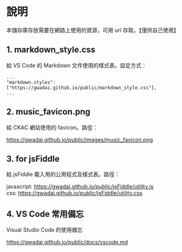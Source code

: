# 說明

本儲存庫存放需要在網路上使用的資源，可用 url 存取。【僅供自己使用】

## 1. markdown_style.css

給 VS Code 的 Markdown 文件使用的樣式表。設定方式：

	...
	"markdown.styles": ["https://gwadai.github.io/public/markdown_style.css"],
	...

## 2. music_favicon.png

給 CKAC 網站使用的 favicon。路徑：

https://gwadai.github.io/public/images/music_favicon.png

## 3. for jsFiddle

給 jsFiddle 載入用的公用程式及樣式表。路徑：

javascript: https://gwadai.github.io/public/jsFiddle/utility.js   
css: https://gwadai.github.io/public/jsFiddle/utility.css

## 4. VS Code 常用備忘

Visual Studio Code 的使用備忘

https://gwadai.github.io/public/docs/vscode.md
